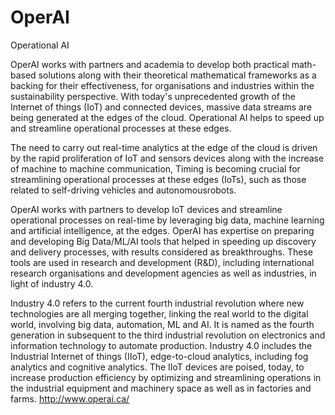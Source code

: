 # OperAI
Operational AI 

OperAI works with partners and academia to develop both practical math-based solutions along with their theoretical mathematical frameworks as a backing for their effectiveness, for organisations and industries within the sustainability perspective. With today's unprecedented growth of the Internet of things (IoT) and connected devices, massive data streams are being generated at the edges of the cloud. Operational AI helps to speed up and streamline operational processes at these edges.

The need to carry out real-time analytics at the edge of the cloud is driven by the rapid proliferation of IoT and sensors devices along with the increase of machine to machine communication, Timing is becoming crucial  for streamlining operational processes at these edges (IoTs), such as those related to self-driving vehicles and autonomous ​robots.

OperAI works with partners to develop IoT devices and streamline operational processes on real-time by leveraging big data, machine learning and artificial intelligence, at the edges. OperAI has expertise on preparing and developing Big Data/ML/AI tools that helped in speeding up discovery and delivery processes, with results considered as breakthroughs. These tools are used in research and development (R&D), including international research organisations and development agencies as well as industries, in light of industry 4.0.

Industry 4.0 refers to the current fourth industrial revolution where new technologies are all merging together, linking the real world to the digital world, involving big data, automation, ML and AI. It is named as the fourth generation in subsequent to the third industrial revolution on electronics and information technology to automate production. Industry 4.0 includes the Industrial Internet of things (IIoT), edge-to-cloud analytics, including fog analytics and cognitive analytics. The IIoT devices are poised, today, to increase production efficiency by optimizing and streamlining operations in the industrial equipment and machinery space as well as in factories and farms. 
http://www.operai.ca/

